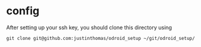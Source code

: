 config
======

After setting up your ssh key, you should clone this directory using

    git clone git@github.com:justinthomas/odroid_setup ~/git/odroid_setup/


